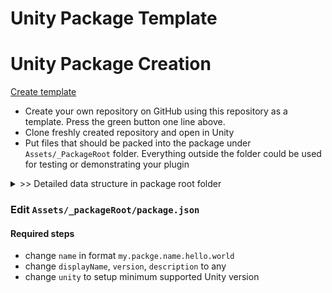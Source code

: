 # Unity Package Template

# Unity Package Creation 
[Create template](https://github.com/KelpieT/UnityPackageTemplate/generate)
- Create your own repository on GitHub using this repository as a template. Press the green button one line above.
- Clone freshly created repository and open in Unity
- Put files that should be packed into the package under `Assets/_PackageRoot` folder. Everything outside the folder could be used for testing or demonstrating your plugin 
<details>
  <summary>>> Detailed data structure in package root folder</summary>
  
  [Unity guidlines](https://docs.unity3d.com/Manual/cus-layout.html) about organizing files into the package root directory
  
```
  <root>
  ├── package.json
  ├── README.md
  ├── CHANGELOG.md
  ├── LICENSE.md
  ├── Third Party Notices.md
  ├── Editor
  │   ├── [company-name].[package-name].Editor.asmdef
  │   └── EditorExample.cs
  ├── Runtime
  │   ├── [company-name].[package-name].asmdef
  │   └── RuntimeExample.cs
  ├── Tests
  │   ├── Editor
  │   │   ├── [company-name].[package-name].Editor.Tests.asmdef
  │   │   └── EditorExampleTest.cs
  │   └── Runtime
  │        ├── [company-name].[package-name].Tests.asmdef
  │        └── RuntimeExampleTest.cs
  ├── Samples~
  │        ├── SampleFolder1
  │        ├── SampleFolder2
  │        └── ...
  └── Documentation~
       └── [package-name].md
```

</details>

### Edit `Assets/_packageRoot/package.json` 

#### Required steps
- change `name` in format `my.packge.name.hello.world`
- change `displayName`, `version`, `description` to any
- change `unity` to setup minimum supported Unity version

